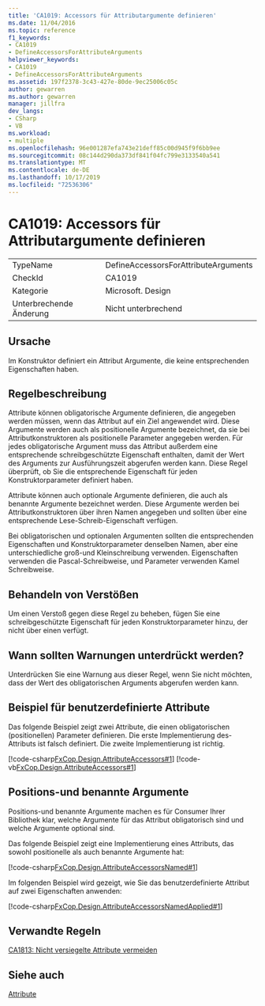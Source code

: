 ```yaml
---
title: 'CA1019: Accessors für Attributargumente definieren'
ms.date: 11/04/2016
ms.topic: reference
f1_keywords:
- CA1019
- DefineAccessorsForAttributeArguments
helpviewer_keywords:
- CA1019
- DefineAccessorsForAttributeArguments
ms.assetid: 197f2378-3c43-427e-80de-9ec25006c05c
author: gewarren
ms.author: gewarren
manager: jillfra
dev_langs:
- CSharp
- VB
ms.workload:
- multiple
ms.openlocfilehash: 96e001287efa743e21deff85c00d945f9f6bb9ee
ms.sourcegitcommit: 08c144d290da373df841f04fc799e3133540a541
ms.translationtype: MT
ms.contentlocale: de-DE
ms.lasthandoff: 10/17/2019
ms.locfileid: "72536306"
---
```

# <a name="ca1019-define-accessors-for-attribute-arguments"></a>CA1019: Accessors für Attributargumente definieren

|||
|-|-|
|TypeName|DefineAccessorsForAttributeArguments|
|CheckId|CA1019|
|Kategorie|Microsoft. Design|
|Unterbrechende Änderung|Nicht unterbrechend|

## <a name="cause"></a>Ursache
Im Konstruktor definiert ein Attribut Argumente, die keine entsprechenden Eigenschaften haben.

## <a name="rule-description"></a>Regelbeschreibung
Attribute können obligatorische Argumente definieren, die angegeben werden müssen, wenn das Attribut auf ein Ziel angewendet wird. Diese Argumente werden auch als positionelle Argumente bezeichnet, da sie bei Attributkonstruktoren als positionelle Parameter angegeben werden. Für jedes obligatorische Argument muss das Attribut außerdem eine entsprechende schreibgeschützte Eigenschaft enthalten, damit der Wert des Arguments zur Ausführungszeit abgerufen werden kann. Diese Regel überprüft, ob Sie die entsprechende Eigenschaft für jeden Konstruktorparameter definiert haben.

Attribute können auch optionale Argumente definieren, die auch als benannte Argumente bezeichnet werden. Diese Argumente werden bei Attributkonstruktoren über ihren Namen angegeben und sollten über eine entsprechende Lese-Schreib-Eigenschaft verfügen.

Bei obligatorischen und optionalen Argumenten sollten die entsprechenden Eigenschaften und Konstruktorparameter denselben Namen, aber eine unterschiedliche groß-und Kleinschreibung verwenden. Eigenschaften verwenden die Pascal-Schreibweise, und Parameter verwenden Kamel Schreibweise.

## <a name="how-to-fix-violations"></a>Behandeln von Verstößen
Um einen Verstoß gegen diese Regel zu beheben, fügen Sie eine schreibgeschützte Eigenschaft für jeden Konstruktorparameter hinzu, der nicht über einen verfügt.

## <a name="when-to-suppress-warnings"></a>Wann sollten Warnungen unterdrückt werden?
Unterdrücken Sie eine Warnung aus dieser Regel, wenn Sie nicht möchten, dass der Wert des obligatorischen Arguments abgerufen werden kann.

## <a name="custom-attributes-example"></a>Beispiel für benutzerdefinierte Attribute

Das folgende Beispiel zeigt zwei Attribute, die einen obligatorischen (positionellen) Parameter definieren. Die erste Implementierung des-Attributs ist falsch definiert. Die zweite Implementierung ist richtig.

[!code-csharp[FxCop.Design.AttributeAccessors#1](../code-quality/codesnippet/CSharp/ca1019-define-accessors-for-attribute-arguments_1.cs)]
[!code-vb[FxCop.Design.AttributeAccessors#1](../code-quality/codesnippet/VisualBasic/ca1019-define-accessors-for-attribute-arguments_1.vb)]

## <a name="positional-and-named-arguments"></a>Positions-und benannte Argumente

Positions-und benannte Argumente machen es für Consumer Ihrer Bibliothek klar, welche Argumente für das Attribut obligatorisch sind und welche Argumente optional sind.

Das folgende Beispiel zeigt eine Implementierung eines Attributs, das sowohl positionelle als auch benannte Argumente hat:

[!code-csharp[FxCop.Design.AttributeAccessorsNamed#1](../code-quality/codesnippet/CSharp/ca1019-define-accessors-for-attribute-arguments_2.cs)]

Im folgenden Beispiel wird gezeigt, wie Sie das benutzerdefinierte Attribut auf zwei Eigenschaften anwenden:

[!code-csharp[FxCop.Design.AttributeAccessorsNamedApplied#1](../code-quality/codesnippet/CSharp/ca1019-define-accessors-for-attribute-arguments_3.cs)]

## <a name="related-rules"></a>Verwandte Regeln
[CA1813: Nicht versiegelte Attribute vermeiden](../code-quality/ca1813.md)

## <a name="see-also"></a>Siehe auch
[Attribute](/dotnet/standard/design-guidelines/attributes)
